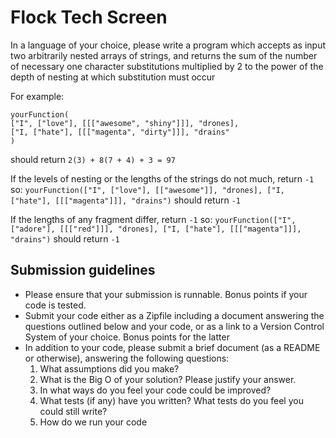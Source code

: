 # Flock Tech Screen
In a language of your choice, please write a program which accepts as input two arbitrarily nested arrays of strings, and returns the sum of the number of necessary one character substitutions multiplied by 2 to the power of the depth of nesting at which substitution must occur

For example:

```
yourFunction(
["I", ["love"], [[["awesome", "shiny"]]], "drones],
["I, ["hate"], [[["magenta", "dirty"]]], "drains"
)
``` 
should return `2(3) + 8(7 + 4) + 3 = 97`

If the levels of nesting or the lengths of the strings do not much, return `-1` so:
`yourFunction(["I", ["love"], [["awesome"]], "drones], ["I, ["hate"], [[["magenta"]]], "drains")` should return `-1`

If the lengths of any fragment differ, return `-1` so:
`yourFunction(["I", ["adore"], [[["red"]]], "drones], ["I, ["hate"], [[["magenta"]]], "drains")` should return `-1`


## Submission guidelines
- Please ensure that your submission is runnable. Bonus points if your code is tested.
- Submit your code either as a Zipfile including a document answering the questions outlined below and your code,
or as a link to a Version Control System of your choice. Bonus points for the latter
- In addition to your code, please submit a brief document (as a README or otherwise), answering the following questions:
  1) What assumptions did you make?
  3) What is the Big O of your solution? Please justify your answer.
  3) In what ways do you feel your code could be improved?
  4) What tests (if any) have you written? What tests do you feel you could still write?
  5) How do we run your code
